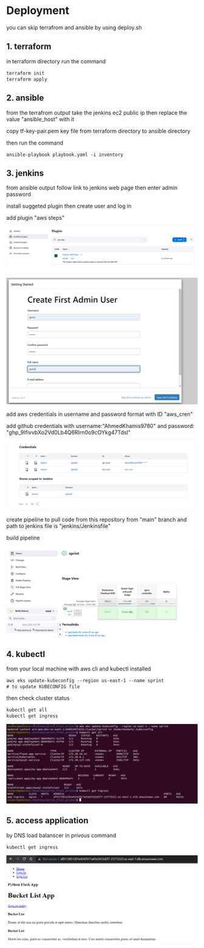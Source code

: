 # Deployment 

you can skip terrafrom and ansible by using deploy.sh 

## 1. terraform 
 
in terraform directory run the command

```
terraform init
terraform apply
```


## 2. ansible

from the terrafrom output take the jenkins ec2 public ip then replace the value "ansible_host" with it

copy tf-key-pair.pem key file from terraform directory to ansible directory

then run the command

```
ansible-playbook playbook.yaml -i inventory
```


## 3. jenkins


from ansible output follow link to jenkins web page then enter admin password

install suggeted plugin then create user and log in

add plugin "aws steps"

![](screenshot\plugins.PNG)


![](screenshot\create_user.PNG)

add aws credentials in username and password format with ID "aws_cren"

add github credentials with username:"AhmedKhamis9780" and password: "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"

![](screenshot\credentials.PNG)

create pipeline to pull code from this repository from "main" branch and path to jenkins file is "jenkins/Jenkinsfile"


build pipeline

![](screenshot\build.PNG)


## 4. kubectl

from your local machine with aws cli and kubectl installed

```
aws eks update-kubeconfig --region us-east-1 --name sprint
# to update KUBECONFIG file 
```
then check cluster status

```
kubectl get all
kubectl get ingress
```

![](screenshot\kube.PNG)


## 5. access application

by DNS load balanscer in privous command

```
kubectl get ingress
```
![](screenshot\app.PNG)
